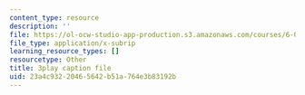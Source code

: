 ```yaml
---
content_type: resource
description: ''
file: https://ol-ocw-studio-app-production.s3.amazonaws.com/courses/6-0001-introduction-to-computer-science-and-programming-in-python-fall-2016/23a4c93220465642b51a764e3b83192b_F-_PKUUM-qY.vtt
file_type: application/x-subrip
learning_resource_types: []
resourcetype: Other
title: 3play caption file
uid: 23a4c932-2046-5642-b51a-764e3b83192b
---
```

